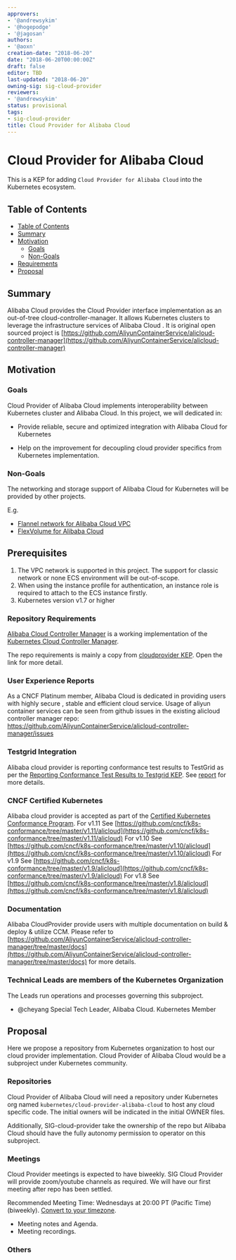 ```yaml
---
approvers:
- '@andrewsykim'
- '@hogepodge'
- '@jagosan'
authors:
- '@aoxn'
creation-date: "2018-06-20"
date: "2018-06-20T00:00:00Z"
draft: false
editor: TBD
last-updated: "2018-06-20"
owning-sig: sig-cloud-provider
reviewers:
- '@andrewsykim'
status: provisional
tags:
- sig-cloud-provider
title: Cloud Provider for Alibaba Cloud
---
```

# Cloud Provider for Alibaba Cloud

This is a KEP for adding ```Cloud Provider for Alibaba Cloud``` into the Kubernetes ecosystem.

## Table of Contents

* [Table of Contents](#table-of-contents)
* [Summary](#summary)
* [Motivation](#motivation)
    * [Goals](#goals)
    * [Non-Goals](#non-goals)
* [Requirements](#requirements)
* [Proposal](#proposal)

## Summary

Alibaba Cloud provides the Cloud Provider interface implementation as an out-of-tree cloud-controller-manager. It allows Kubernetes clusters to leverage the infrastructure services of Alibaba Cloud .
It is original open sourced project is [https://github.com/AliyunContainerService/alicloud-controller-manager](https://github.com/AliyunContainerService/alicloud-controller-manager)

## Motivation

### Goals

Cloud Provider of Alibaba Cloud  implements interoperability between Kubernetes cluster and Alibaba Cloud. In this project, we will dedicated in:
- Provide reliable, secure and optimized integration with Alibaba Cloud for Kubernetes

- Help on the improvement for decoupling cloud provider specifics from Kubernetes implementation.



### Non-Goals

The networking and storage support of Alibaba Cloud for Kubernetes will be provided by other projects.

E.g.

* [Flannel network for Alibaba Cloud VPC](https://github.com/coreos/flannel)
* [FlexVolume for Alibaba Cloud](https://github.com/AliyunContainerService/flexvolume)


## Prerequisites

1. The VPC network is supported in this project. The support for classic network or none ECS environment will be out-of-scope.
2. When using the instance profile for authentication, an instance role is required to attach to the ECS instance firstly.
3. Kubernetes version v1.7 or higher

### Repository Requirements

[Alibaba Cloud Controller Manager](https://github.com/AliyunContainerService/alicloud-controller-manager) is a working implementation of the [Kubernetes Cloud Controller Manager](https://kubernetes.io/docs/tasks/administer-cluster/running-cloud-controller/).

The repo requirements is mainly a copy from [cloudprovider KEP](https://github.com/kubernetes/community/blob/master/keps/sig-cloud-provider/0002-cloud-controller-manager.md#repository-requirements). Open the link for more detail.

### User Experience Reports
As a CNCF Platinum member, Alibaba Cloud is dedicated in providing users with highly secure , stable and efficient cloud service.
Usage of aliyun container services can be seen from github issues in the existing alicloud controller manager repo: https://github.com/AliyunContainerService/alicloud-controller-manager/issues

### Testgrid Integration
 Alibaba cloud provider is reporting conformance test results to TestGrid as per the [Reporting Conformance Test Results to Testgrid KEP](https://github.com/kubernetes/community/blob/master/keps/sig-cloud-provider/0018-testgrid-conformance-e2e.md).
 See [report](https://k8s-testgrid.appspot.com/conformance-alibaba-cloud-provider#Alibaba%20Cloud%20Provider,%20v1.10) for more details.

### CNCF Certified Kubernetes
 Alibaba cloud provider is accepted as part of the [Certified Kubernetes Conformance Program](https://github.com/cncf/k8s-conformance).
 For v1.11 See [https://github.com/cncf/k8s-conformance/tree/master/v1.11/alicloud](https://github.com/cncf/k8s-conformance/tree/master/v1.11/alicloud)
 For v1.10 See [https://github.com/cncf/k8s-conformance/tree/master/v1.10/alicloud](https://github.com/cncf/k8s-conformance/tree/master/v1.10/alicloud)
 For v1.9 See [https://github.com/cncf/k8s-conformance/tree/master/v1.9/alicloud](https://github.com/cncf/k8s-conformance/tree/master/v1.9/alicloud)
 For v1.8 See [https://github.com/cncf/k8s-conformance/tree/master/v1.8/alicloud](https://github.com/cncf/k8s-conformance/tree/master/v1.8/alicloud)

### Documentation
 
 Alibaba CloudProvider provide users with multiple documentation on build & deploy & utilize CCM. Please refer to [https://github.com/AliyunContainerService/alicloud-controller-manager/tree/master/docs](https://github.com/AliyunContainerService/alicloud-controller-manager/tree/master/docs) for more details.
 
### Technical Leads are members of the Kubernetes Organization

The Leads run operations and processes governing this subproject.

-  @cheyang Special Tech Leader, Alibaba Cloud. Kubernetes Member

## Proposal

Here we propose a repository from Kubernetes organization to host our cloud provider implementation.  Cloud Provider of Alibaba Cloud would be a subproject under Kubernetes community.

### Repositories

Cloud Provider of Alibaba Cloud will need a repository under Kubernetes org named ```kubernetes/cloud-provider-alibaba-cloud``` to host any cloud specific code.
The initial owners will be indicated in the initial OWNER files.

Additionally, SIG-cloud-provider take the ownership of the repo but Alibaba Cloud should have the fully autonomy permission to operator on this subproject.

### Meetings

Cloud Provider meetings is expected to have biweekly. SIG Cloud Provider will provide zoom/youtube channels as required. We will have our first meeting after repo has been settled.

Recommended Meeting Time: Wednesdays at 20:00 PT (Pacific Time) (biweekly). [Convert to your timezone](http://www.thetimezoneconverter.com/?t=20:00&tz=PT%20%28Pacific%20Time%29).
- Meeting notes and Agenda.
- Meeting recordings.


### Others